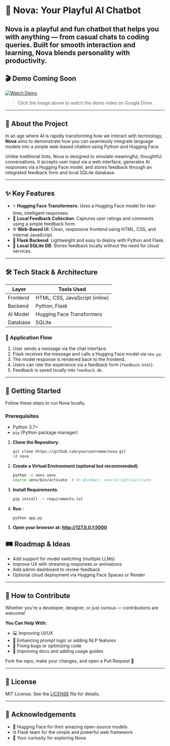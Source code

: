 # 🌟 Nova: Your Playful AI Chatbot

Nova is a playful and fun chatbot that helps you with anything — from casual chats to coding queries. Built for smooth interaction and learning, Nova blends personality with productivity.
---

## 🎬 Demo Coming Soon

[![Watch Demo](https://img.youtube.com/vi/VIDEO_ID/0.jpg)](https://drive.google.com/file/d/1PBd8IUlHWd7uGIkhehmxCn2YXDgMpKoo/view?usp=sharingw)

> Click the image above to watch the demo video on Google Drive.


---

## 📖 About the Project

In an age where AI is rapidly transforming how we interact with technology, **Nova** aims to demonstrate how you can seamlessly integrate language models into a simple web-based chatbot using Python and Hugging Face.

Unlike traditional bots, Nova is designed to simulate meaningful, thoughtful conversations. It accepts user input via a web interface, generates AI responses via a Hugging Face model, and stores feedback through an integrated feedback form and local SQLite database.

---

## ✨ Key Features

- ⚡ **Hugging Face Transformers**: Uses a Hugging Face model for real-time, intelligent responses.
- 🧠 **Local Feedback Collection**: Captures user ratings and comments using a simple feedback form.
- 🌐 **Web-Based UI**: Clean, responsive frontend using HTML, CSS, and internal JavaScript.
- 🐍 **Flask Backend**: Lightweight and easy to deploy with Python and Flask.
- 💾 **Local SQLite DB**: Stores feedback locally without the need for cloud services.

---

## 🛠️ Tech Stack & Architecture

| Layer       | Tools Used                    |
|-------------|-------------------------------|
| Frontend    | HTML, CSS, JavaScript (inline)|
| Backend     | Python, Flask                 |
| AI Model    | Hugging Face Transformers     |
| Database    | SQLite                        |

### 🔁 Application Flow

1. User sends a message via the chat interface.
2. Flask receives the message and calls a Hugging Face model via `new.py`.
3. The model response is rendered back to the frontend.
4. Users can rate the experience via a feedback form (`feedback.html`).
5. Feedback is saved locally into `feedback.db`.

---

## 🚀 Getting Started

Follow these steps to run Nova locally.

###  Prerequisites

- Python 3.7+
- `pip` (Python package manager)

1. **Clone the Repository**:
   ```bash
   git clone https://github.com/yourusername/nova.git
   cd nova


2. **Create a Virtual Environment (optional but recommended)**:
    ```bash
    python -m venv venv
    source venv/bin/activate  # On Windows: venv\Scripts\activate


3. **Install Requirements**:
    ```bash
    pip install -r requirements.txt

4. **Run** :
     ```bash
     python app.py
5. **Open your browser at: http://127.0.0.1:5000**


## 🛤️ Roadmap & Ideas

- Add support for model switching (multiple LLMs)
- Improve UX with streaming responses or animations
- Add admin dashboard to review feedback
- Optional cloud deployment via Hugging Face Spaces or Render

---

## 🤝 How to Contribute

Whether you're a developer, designer, or just curious — contributions are welcome!

**You Can Help With:**

- 💻 Improving UI/UX  
- 🧠 Enhancing prompt logic or adding NLP features  
- 🐛 Fixing bugs or optimizing code  
- 📝 Improving docs and adding usage guides  

Fork the repo, make your changes, and open a Pull Request 🚀

---

## 📄 License

MIT License. See the [LICENSE](LICENSE) file for details.

---

## 🙏 Acknowledgements

- 🤗 Hugging Face for their amazing open-source models  
- 🌐 Flask team for the simple and powerful web framework  
- 💫 Your curiosity for exploring Nova  
